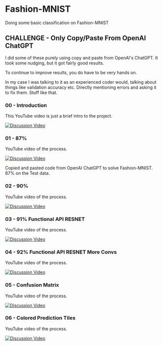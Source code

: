 # Fashion-MNIST

Doing some basic classification on Fashion-MNIST

## CHALLENGE - Only Copy/Paste From OpenAI ChatGPT

I did some of these purely using copy and paste from OpenAI's ChatGPT. It took some nudging, but it got fairly good results.

To continue to improve results, you do have to be very hands on.

In my case I was talking to it as an experienced coder would, talking about things like validation accuracy etc. Directly mentioning errors and asking it to fix them. Stuff like that.

### 00 - Introduction

This YouTube video is just a brief intro to the project.

[![Discussion Video](https://img.youtube.com/vi/IRfDrkd__VE/0.jpg)](https://www.youtube.com/watch?v=IRfDrkd__VE "Discussion Video")

### 01 - 87%

YouTube video of the process.

[![Discussion Video](https://img.youtube.com/vi/QJomBDmFJvo/0.jpg)](https://www.youtube.com/watch?v=QJomBDmFJvo "Discussion Video")

Copied and pasted code from OpenAI ChatGPT to solve Fashion-MNIST. 87% on the Test data.

### 02 - 90%

YouTube video of the process.

[![Discussion Video](https://img.youtube.com/vi/gRYWXy0u934/0.jpg)](https://www.youtube.com/watch?v=gRYWXy0u934 "Discussion Video")

### 03 - 91% Functional API RESNET

YouTube video of the process.

[![Discussion Video](https://img.youtube.com/vi/NWU1FjCjMBI/0.jpg)](https://www.youtube.com/watch?v=NWU1FjCjMBI "Discussion Video")

### 04 - 92% Functional API RESNET More Convs

YouTube video of the process.

[![Discussion Video](https://img.youtube.com/vi/WmwVHQT2cNc/0.jpg)](https://www.youtube.com/watch?v=WmwVHQT2cNc "Discussion Video")

### 05 - Confusion Matrix

YouTube video of the process.

[![Discussion Video](https://img.youtube.com/vi/CK5Ec8m7wQE/0.jpg)](https://www.youtube.com/watch?v=CK5Ec8m7wQE "Discussion Video")

### 06 - Colored Prediction Tiles

YouTube video of the process.

[![Discussion Video](https://img.youtube.com/vi/aR8ohZeKC_s/0.jpg)](https://www.youtube.com/watch?v=aR8ohZeKC_s "Discussion Video")
